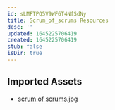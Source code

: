 ```yaml
---
id: sLMFTPQ5V9WF6T4NfSdNy
title: Scrum_of_scrums Resources
desc: ''
updated: 1645225706419
created: 1645225706419
stub: false
isDir: true
---
```

## Imported Assets
- [scrum of scrums.jpg](/assets/scrum-of-scrums-m7zGD9npQYk1.jpg)
